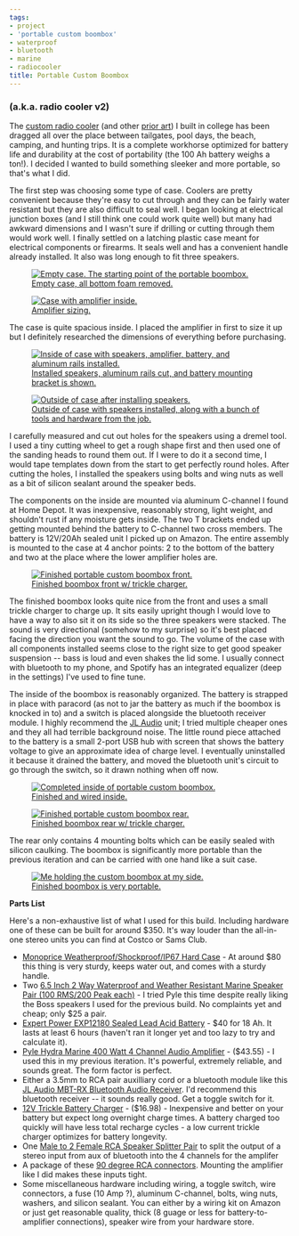 ```yaml
---
tags:
- project
- 'portable custom boombox'
- waterproof
- bluetooth
- marine
- radiocooler
title: Portable Custom Boombox
---
```


### (a.k.a. radio cooler v2)

The [custom radio cooler](/radio-cooler) (and other
[prior art](https://photos.app.goo.gl/cv6negoigsTsUUNs7)) I built in college
has been dragged all over the place between tailgates, pool days, the beach,
camping, and hunting trips. It is a complete workhorse optimized for battery
life and durability at the cost of portability (the 100 Ah battery weighs a
ton!). I decided I wanted to build something sleeker and more portable, so 
that's what I did.

The first step was choosing some type of case. Coolers are pretty convenient
because they're easy to cut through and they can be fairly water resistant but
they are also difficult to seal well. I began looking at electrical junction
boxes (and I still think one could work quite well) but many had awkward
dimensions and I wasn't sure if drilling or cutting through them would work
well. I finally settled on a latching plastic case meant for electrical
components or firearms. It seals well and has a convenient handle already
installed. It also was long enough to fit three speakers.

<figure>
  <a href="/img/portable_custom_boombox/empty_case.jpg">
    <img src="/img/portable_custom_boombox/empty_case_thumb.jpg" alt="Empty case. The starting point of the portable boombox.">
    <figcaption>Empty case, all bottom foam removed.</figcaption>
  </a>
</figure>
<figure>
  <a href="/img/portable_custom_boombox/amplifier_sizing.jpg">
    <img src="/img/portable_custom_boombox/amplifier_sizing_thumb.jpg" alt="Case with amplifier inside.">
    <figcaption>Amplifier sizing.</figcaption>
  </a>
</figure>

The case is quite spacious inside. I placed the amplifier in first to size it up
but I definitely researched the dimensions of everything before purchasing.

<figure>
  <a href="/img/portable_custom_boombox/aluminum_rail_installation.jpg">
    <img src="/img/portable_custom_boombox/aluminum_rail_installation_thumb.jpg" alt="Inside of case with speakers, amplifier, battery, and aluminum rails installed.">
    <figcaption>Installed speakers, aluminum rails cut, and battery mounting bracket is shown.</figcaption>
  </a>
</figure>
<figure>
  <a href="/img/portable_custom_boombox/installed_speakers.jpg">
    <img src="/img/portable_custom_boombox/installed_speakers_thumb.jpg" alt="Outside of case after installing speakers.">
    <figcaption>Outside of case with speakers installed, along with a bunch of tools and hardware from the job.</figcaption>
  </a>
</figure>

I carefully measured and cut out holes for the speakers using a dremel tool. I
used a tiny cutting wheel to get a rough shape first and then used one of the
sanding heads to round them out. If I were to do it a second time, I would tape
templates down from the start to get perfectly round holes. After cutting the
holes, I installed the speakers using bolts and wing nuts as well as a bit of
silicon sealant around the speaker beds.

The components on the inside are mounted via aluminum C-channel I found at Home
Depot. It was inexpensive, reasonably strong, light weight, and shouldn't rust
if any moisture gets inside. The two T brackets ended up getting mounted behind
the battery to C-channel two cross members. The battery is 12V/20Ah sealed unit
I picked up on Amazon. The entire assembly is mounted to the case at 4 anchor
points: 2 to the bottom of the battery and two at the place where the lower
amplifier holes are.

<figure>
  <a href="/img/portable_custom_boombox/front.jpg">
    <img src="/img/portable_custom_boombox/front_thumb.jpg" alt="Finished portable custom boombox front.">
    <figcaption>Finished boombox front w/ trickle charger.</figcaption>
  </a>
</figure>

The finished boombox looks quite nice from the front and uses a small trickle
charger to charge up. It sits easily upright though I would love to have a way
to also sit it on its side so the three speakers were stacked. The sound is very
directional (somehow to my surprise) so it's best placed facing the direction
you want the sound to go. The volume of the case with all components installed
seems close to the right size to get good speaker suspension -- bass is loud and
even shakes the lid some. I usually connect with bluetooth to my phone, and
Spotify has an integrated equalizer (deep in the settings) I've used to fine
tune.

The inside of the boombox is reasonably organized. The battery is strapped in
place with paracord (as not to jar the battery as much if the boombox is knocked
in to) and a switch is placed alongside the bluetooth receiver module. I highly
recommend the [JL Audio](https://www.amazon.com/gp/product/B00MH5CFEU) unit; I
tried multiple cheaper ones and they all had terrible background noise. The little
round piece attached to the battery is a small 2-port USB hub with screen that
shows the battery voltage to give an approximate idea of charge level. I eventually
uninstalled it because it drained the battery, and moved the bluetooth unit's
circuit to go through the switch, so it drawn nothing when off now.

<figure>
  <a href="/img/portable_custom_boombox/inside.jpg">
    <img src="/img/portable_custom_boombox/inside.jpg" alt="Completed inside of portable custom boombox.">
    <figcaption>Finished and wired inside.</figcaption>
  </a>
</figure>
<figure>
  <a href="/img/portable_custom_boombox/rear.jpg">
    <img src="/img/portable_custom_boombox/rear_thumb.jpg" alt="Finished portable custom boombox rear.">
    <figcaption>Finished boombox rear w/ trickle charger.</figcaption>
  </a>
</figure>

The rear only contains 4 mounting bolts which can be easily sealed with silicon
caulking. The boombox is significantly more portable than the previous iteration
and can be carried with one hand like a suit case.

<figure>
  <a href="/img/portable_custom_boombox/complete_boombox_size_reference.jpg">
    <img src="/img/portable_custom_boombox/complete_boombox_size_reference_thumb.jpg" alt="Me holding the custom boombox at my side.">
    <figcaption>Finished boombox is very portable.</figcaption>
  </a>
</figure>

**Parts List**

Here's a non-exhaustive list of what I used for this build. Including hardware
one of these can be built for around $350. It's way louder than the all-in-one
stereo units you can find at Costco or Sams Club.

- [Monoprice Weatherproof/Shockproof/IP67 Hard Case](https://www.amazon.com/gp/product/B00SSFAPVI) -
  At around $80 this thing is very sturdy, keeps water out, and comes with a
  sturdy handle.
- Two
  [6.5 Inch 2 Way Waterproof and Weather Resistant Marine Speaker Pair (100 RMS/200 Peak each)](https://www.amazon.com/gp/product/B00022OBNS) -
  I tried Pyle this time despite really liking the Boss speakers I used for the
  previous build. No complaints yet and cheap; only $25 a pair.
- [Expert Power EXP12180 Sealed Lead Acid Battery](https://www.amazon.com/gp/product/B00A82A3RK) -
  $40 for 18 Ah. It lasts at least 6 hours (haven't ran it longer yet and too
  lazy to try and calculate it).
- [Pyle Hydra Marine 400 Watt 4 Channel Audio Amplifier](https://www.amazon.com/gp/product/B000N5T0T4/ref=as_li_tl?ie=UTF8&camp=1789&creative=9325&creativeASIN=B000N5T0T4&linkCode=as2&tag=brentwalther-20&linkId=a5fdc9ea3b73f74269d88b1036aba20f) -
  ($43.55) - I used this in my previous iteration. It's powerful, extremely
  reliable, and sounds great. The form factor is perfect.
- Either a 3.5mm to RCA pair auxilliary cord or a bluetooth module like this
  [JL Audio MBT-RX Bluetooth Audio Receiver](https://www.amazon.com/gp/product/B00MH5CFEU).
  I'd recommend this bluetooth receiver -- it sounds really good. Get a toggle
  switch for it.
- [12V Trickle Battery Charger](https://www.amazon.com/gp/product/B074Z2NFWW/ref=as_li_tl?ie=UTF8&camp=1789&creative=9325&creativeASIN=B074Z2NFWW&linkCode=as2&tag=brentwalther-20&linkId=3aa12c3487b5db0571a9c7507a6e1af6) -
  ($16.98) - Inexpensive and better on your battery but expect long overnight
  charge times. A battery charged too quickly will have less total recharge
  cycles - a low current trickle charger optimizes for battery longevity.
- One
  [Male to 2 Female RCA Speaker Splitter Pair](https://www.amazon.com/iExcell-Speaker-Splitter-Shielding-Adapter/dp/B019ZQS4N4)
  to split the output of a stereo input from aux of bluetooth into the 4
  channels for the amplifer
- A package of these
  [90 degree RCA connectors](https://www.amazon.com/gp/product/B075SGTVS8).
  Mounting the amplifier like I did makes these inputs tight.
- Some miscellaneous hardware including wiring, a toggle switch, wire
  connectors, a fuse (10 Amp ?), aluminum C-channel, bolts, wing nuts, washers,
  and silicon sealant. You can either by a wiring kit on Amazon or just get
  reasonable quality, thick (8 guage or less for battery-to-amplifier
  connections), speaker wire from your hardware store.

